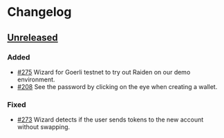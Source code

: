 # Changelog

## [Unreleased]

### Added

- [#275] Wizard for Goerli testnet to try out Raiden on our demo environment.
- [#208] See the password by clicking on the eye when creating a wallet.

### Fixed

- [#273] Wizard detects if the user sends tokens to the new account without swapping.

[Unreleased]: https://github.com/raiden-network/raiden-wizard/compare/v1.0.3...HEAD
[#275]: https://github.com/raiden-network/raiden-wizard/pull/275
[#273]: https://github.com/raiden-network/raiden-wizard/issues/273
[#208]: https://github.com/raiden-network/raiden-wizard/issues/208
